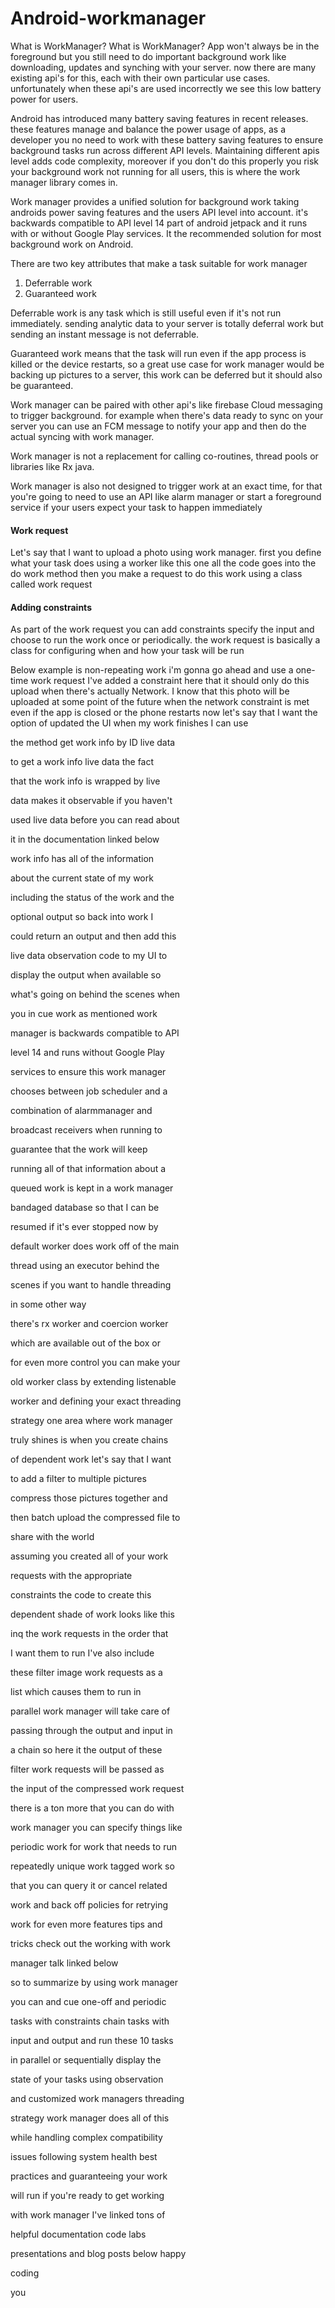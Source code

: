 # Android-workmanager

What is WorkManager? What is WorkManager?
App won't always be in the foreground but you still need to do important background work like downloading, updates and synching with your server. now there are many existing api's for this, each with their own particular use cases. unfortunately when these api's are used incorrectly we see this low battery power for users. 

Android has introduced many battery saving features in recent releases. these features manage and balance the power usage of apps, as a developer you no need to work with these battery saving features to ensure background tasks run across different API levels. Maintaining different apis level adds code complexity, moreover if you don't do this properly you risk your background work not running for all users, this is where the work manager library comes in.

Work manager provides a unified solution for background work taking androids power saving features and the users API level into account. it's backwards compatible to API level 14 part of android jetpack and it runs with or without Google Play services. It the recommended solution for most background work on Android. 

There are two key attributes that make a task suitable for work manager 

1. Deferrable work
2. Guaranteed work

Deferrable work is any task which is still useful even if it's not run immediately. sending analytic data to your server is totally deferral work but sending an instant message is not deferrable.

Guaranteed work means that the task will run even if the app process is killed or the device restarts, so a great use case for work manager would be backing up pictures to a server, this work can be deferred but it should also be guaranteed. 

Work manager can be paired with other api's like firebase Cloud messaging to trigger background. for example when there's data ready to sync on your server you can use an FCM message to notify your app and then do the actual syncing with work manager.

Work manager is not a replacement for calling co-routines, thread pools or libraries like Rx java.

Work manager is also not designed to trigger work at an exact time, for that you're going to need to use an API like alarm manager or start a foreground service if your users expect your task to happen immediately

#### Work request
Let's say that I want to upload a photo using work manager. first you define what your task does using a worker like this one all the code goes into the do work method then you make a request to do this work using a class called work request 

#### Adding constraints
As part of the work request you can add constraints specify the input and choose to run the work once or periodically. the work request is basically a class for configuring when and how your task will be run 

Below example is non-repeating work i'm gonna go ahead and use a one-time work request I've added a constraint here that it should only do this upload when there's actually Network. I know that this photo will be uploaded at some point of the future when the network constraint is met even if the app is closed or the phone restarts now let's say that I want the option of updated the UI when my work finishes I can use

the method get work info by ID live data

to get a work info live data the fact

that the work info is wrapped by live

data makes it observable if you haven't

used live data before you can read about

it in the documentation linked below

work info has all of the information

about the current state of my work

including the status of the work and the

optional output so back into work I

could return an output and then add this

live data observation code to my UI to

display the output when available so

what's going on behind the scenes when

you in cue work as mentioned work

manager is backwards compatible to API

level 14 and runs without Google Play

services to ensure this work manager

chooses between job scheduler and a

combination of alarmmanager and

broadcast receivers when running to

guarantee that the work will keep

running all of that information about a

queued work is kept in a work manager

bandaged database so that I can be

resumed if it's ever stopped now by

default worker does work off of the main

thread using an executor behind the

scenes if you want to handle threading

in some other way

there's rx worker and coercion worker

which are available out of the box or

for even more control you can make your

old worker class by extending listenable

worker and defining your exact threading

strategy one area where work manager

truly shines is when you create chains

of dependent work let's say that I want

to add a filter to multiple pictures

compress those pictures together and

then batch upload the compressed file to

share with the world

assuming you created all of your work

requests with the appropriate

constraints the code to create this

dependent shade of work looks like this

inq the work requests in the order that

I want them to run I've also include

these filter image work requests as a

list which causes them to run in

parallel work manager will take care of

passing through the output and input in

a chain so here it the output of these

filter work requests will be passed as

the input of the compressed work request

there is a ton more that you can do with

work manager you can specify things like

periodic work for work that needs to run

repeatedly unique work tagged work so

that you can query it or cancel related

work and back off policies for retrying

work for even more features tips and

tricks check out the working with work

manager talk linked below

so to summarize by using work manager

you can and cue one-off and periodic

tasks with constraints chain tasks with

input and output and run these 10 tasks

in parallel or sequentially display the

state of your tasks using observation

and customized work managers threading

strategy work manager does all of this

while handling complex compatibility

issues following system health best

practices and guaranteeing your work

will run if you're ready to get working

with work manager I've linked tons of

helpful documentation code labs

presentations and blog posts below happy

coding

you

